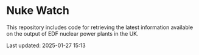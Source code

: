 # Nuke Watch

This repository includes code for retrieving the latest information available on the output of EDF nuclear power plants in the UK.

Last updated: 2025-01-27 15:13